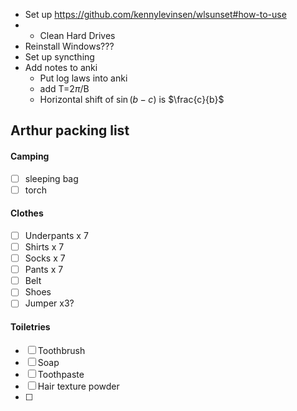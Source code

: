 - Set up https://github.com/kennylevinsen/wlsunset#how-to-use
- - Clean Hard Drives
- Reinstall Windows???
- Set up syncthing
- Add notes to anki
	- Put log laws into anki
	- add T=2$\pi$/B
	- Horizontal shift of $\sin(b-c)$ is $\frac{c}{b}$  




## Arthur packing list
#### Camping
- [ ] sleeping bag
- [ ] torch

#### Clothes
- [ ] Underpants x 7 
- [ ] Shirts x 7 
- [ ] Socks x 7 
- [ ] Pants x 7 
- [ ] Belt
- [ ] Shoes
- [ ] Jumper x3?

#### Toiletries
- [ ] Toothbrush
- [ ] Soap
- [ ] Toothpaste
- [ ] Hair texture powder
- [ ] 

